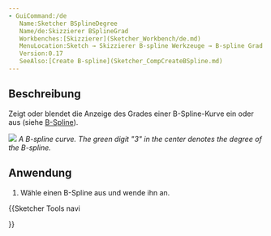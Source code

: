 ```yaml
---
- GuiCommand:/de
   Name:Sketcher BSplineDegree
   Name/de:Skizzierer BSplineGrad
   Workbenches:[Skizzierer](Sketcher_Workbench/de.md)
   MenuLocation:Sketch → Skizzierer B-spline Werkzeuge → B-spline Grad anzeigen/ausblenden
   Version:0.17
   SeeAlso:[Create B-spline](Sketcher_CompCreateBSpline.md)
---
```



</div>

## Beschreibung


<div class="mw-translate-fuzzy">

Zeigt oder blendet die Anzeige des Grades einer B-Spline-Kurve ein oder aus (siehe [B-Spline](https://en.wikipedia.org/wiki/B-spline)).


</div>

![](images/Sketcher_B-spline_example01.png ) *A B-spline curve. The green digit "3" in the center denotes the degree of the B-spline.*

## Anwendung


<div class="mw-translate-fuzzy">

1.  Wähle einen B-Spline aus und wende ihn an.


</div>


<div class="mw-translate-fuzzy">





</div>


{{Sketcher Tools navi

}}  
